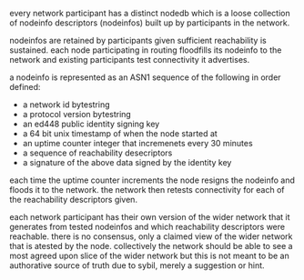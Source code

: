 every network participant has a distinct nodedb which is a loose collection of nodeinfo descriptors (nodeinfos) built up by participants in the network.

nodeinfos are retained by participants given sufficient reachability is sustained.
each node participating in routing floodfills its nodeinfo to the network and existing participants test connectivity it advertises.


a nodeinfo is represented as an ASN1 sequence of the following in order defined:

* a network id bytestring
* a protocol version bytestring
* an ed448 public identity signing key 
* a 64 bit unix timestamp of when the node started at
* an uptime counter integer that incremenets every 30 minutes
* a sequence of reachability desecriptors
* a signature of the above data signed by the identity key

each time the uptime counter increments the node resigns the nodeinfo and floods it to the network.
the network then retests connectivity for each of the reachability descriptors given.

each network participant has their own version of the wider network that it generates from tested nodeinfos and which reachability descriptors were reachable. there is no consensus, only a claimed view of the wider network that is atested by the node. collectively the network should be able to see a most agreed upon slice of the wider network but this is not meant to be an authorative source of truth due to sybil, merely a suggestion or hint.


